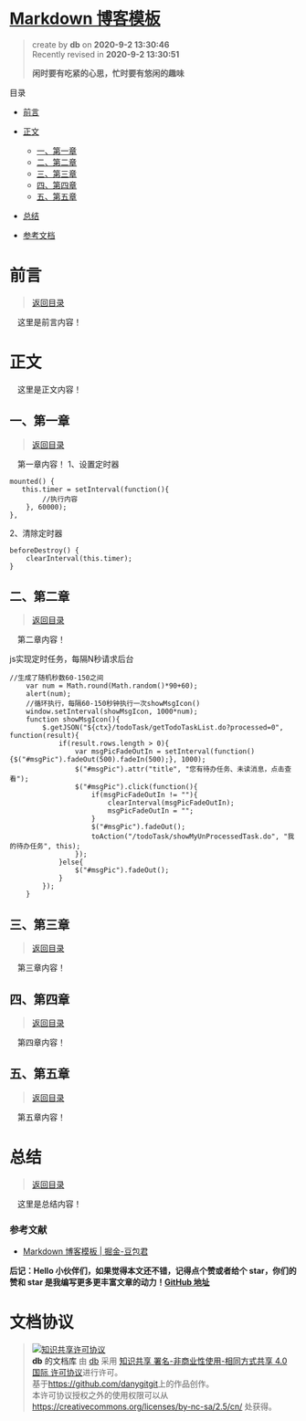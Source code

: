 # [Markdown 博客模板](https://github.com/danygitgit/document-library)

> create by **db** on **2020-9-2 13:30:46**  
> Recently revised in **2020-9-2 13:30:51**
>
> **闲时要有吃紧的心思，忙时要有悠闲的趣味**

<a id="catalog">目录</a>

- [前言](#preface)
- [正文](#main-body)

  - [一、第一章](#chapter-1)
  - [二、第二章](#chapter-2)
  - [三、第三章](#chapter-3)
  - [四、第四章](#chapter-4)
  - [五、第五章](#chapter-5)

- [总结](#summary)

- [参考文档](#reference-documents)

# <a  id="preface">前言</a>

> [返回目录](#catalog)

&emsp;这里是前言内容！

# <a  id="main-body">正文</a>

&emsp;这里是正文内容！



## <a  id="chapter-1">一、第一章</a>

> [返回目录](#catalog)

&emsp;第一章内容！
1、设置定时器

```JS
mounted() {
   this.timer = setInterval(function(){
		//执行内容
	}, 60000);
},
```

2、清除定时器
```JS
beforeDestroy() {
    clearInterval(this.timer);
}
```

## <a  id="chapter-2">二、第二章</a>

> [返回目录](#catalog)

&emsp;第二章内容！

js实现定时任务，每隔N秒请求后台
```JS
//生成了随机秒数60-150之间
	var num = Math.round(Math.random()*90+60);
	alert(num);
	//循环执行，每隔60-150秒钟执行一次showMsgIcon() 
	window.setInterval(showMsgIcon, 1000*num); 
	function showMsgIcon(){ 
		$.getJSON("${ctx}/todoTask/getTodoTaskList.do?processed=0", function(result){
			if(result.rows.length > 0){
				var msgPicFadeOutIn = setInterval(function(){$("#msgPic").fadeOut(500).fadeIn(500);}, 1000);
				$("#msgPic").attr("title", "您有待办任务、未读消息，点击查看");
				$("#msgPic").click(function(){
					if(msgPicFadeOutIn != ""){
						clearInterval(msgPicFadeOutIn);
						msgPicFadeOutIn = "";
					}
					$("#msgPic").fadeOut();
					toAction("/todoTask/showMyUnProcessedTask.do", "我的待办任务", this);
				});
			}else{
				$("#msgPic").fadeOut();
			}
		}); 
	}
```

## <a  id="chapter-3">三、第三章</a>

> [返回目录](#catalog)

&emsp;第三章内容！

## <a  id="chapter-4">四、第四章</a>

> [返回目录](#catalog)

&emsp;第四章内容！

## <a  id="chapter-5">五、第五章</a>

> [返回目录](#catalog)

&emsp;第五章内容！

# <a  id="summary">总结</a>

> [返回目录](#catalog)

&emsp;这里是总结内容！

### <a  id="reference-documents">参考文献</a>

- [Markdown 博客模板 | 掘金-豆包君](https://juejin.im/user/5b1a3eb7f265da6e572b3ada)

**后记：Hello 小伙伴们，如果觉得本文还不错，记得点个赞或者给个 star，你们的赞和 star 是我编写更多更丰富文章的动力！[GitHub 地址](https://github.com/danygitgit/document-library)**

# 文档协议

> <a rel="license" href="http://creativecommons.org/licenses/by-nc-sa/4.0/"><img alt="知识共享许可协议" style="border-width:0" src="https://user-gold-cdn.xitu.io/2018/12/23/167d9537f3e29c99?w=88&h=31&f=png&s=1888" /></a><br /><a xmlns:dct="http://purl.org/dc/terms/" property="dct:title">**db** 的文档库</a> 由 <a xmlns:cc="http://creativecommons.org/ns#" href="db" property="cc:attributionName" rel="cc:attributionURL">db</a> 采用 <a rel="license" href="http://creativecommons.org/licenses/by-nc-sa/4.0/">知识共享 署名-非商业性使用-相同方式共享 4.0 国际 许可协议</a>进行许可。<br />基于<a xmlns:dct="http://purl.org/dc/terms/" href="https://github.com/danygitgit" rel="dct:source">https://github.com/danygitgit</a>上的作品创作。<br />本许可协议授权之外的使用权限可以从 <a xmlns:cc="http://creativecommons.org/ns#" href="https://creativecommons.org/licenses/by-nc-sa/2.5/cn/" rel="cc:morePermissions">https://creativecommons.org/licenses/by-nc-sa/2.5/cn/</a> 处获得。
